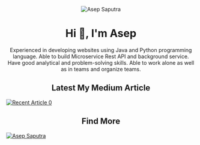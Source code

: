 <p align="center">
<img src="https://komarev.com/ghpvc/?username=asepscareer" alt="Asep Saputra" /> </p>
<h1 align="center">Hi 👋, I'm Asep</h1>
<p align="center">Experienced in developing websites using Java and Python programming language. Able to build Microservice Rest API and background service. Have good analytical and problem-solving skills. Able to work alone as well as in teams and organize teams.</p>

<h2 align="center">Latest My Medium Article</h2>

<a target="_blank" href="https://github-readme-medium-recent-article.vercel.app/medium/@asepsaputra/0"><img src="https://github-readme-medium-recent-article.vercel.app/medium/@asepsaputra/0" alt="Recent Article 0"></a>

<h2 align="center">Find More</h2>

<a target="_blank" href="https://medium.com/@asepsaputra"><img src="https://medium.com/@asepsaputra" alt="Asep Saputra"></a>
